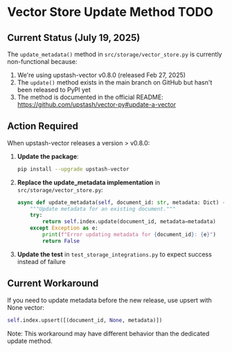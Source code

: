 # Vector Store Update Method TODO

## Current Status (July 19, 2025)

The `update_metadata()` method in `src/storage/vector_store.py` is currently non-functional because:

1. We're using upstash-vector v0.8.0 (released Feb 27, 2025)
2. The `update()` method exists in the main branch on GitHub but hasn't been released to PyPI yet
3. The method is documented in the official README: https://github.com/upstash/vector-py#update-a-vector

## Action Required

When upstash-vector releases a version > v0.8.0:

1. **Update the package**:
   ```bash
   pip install --upgrade upstash-vector
   ```

2. **Replace the update_metadata implementation** in `src/storage/vector_store.py`:
   ```python
   async def update_metadata(self, document_id: str, metadata: Dict) -> bool:
       """Update metadata for an existing document."""
       try:
           return self.index.update(document_id, metadata=metadata)
       except Exception as e:
           print(f"Error updating metadata for {document_id}: {e}")
           return False
   ```

3. **Update the test** in `test_storage_integrations.py` to expect success instead of failure

## Current Workaround

If you need to update metadata before the new release, use upsert with None vector:
```python
self.index.upsert([(document_id, None, metadata)])
```

Note: This workaround may have different behavior than the dedicated update method.